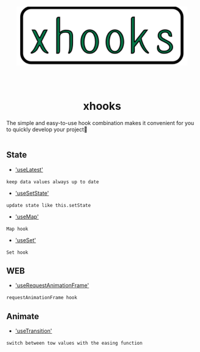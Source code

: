 <p align="center">
  <img src="./logo.svg" width='450px'/>
</p>

<br />
<br />

<h1 align='center'>xhooks</h1>
The simple and easy-to-use hook combination makes it convenient for you to quickly develop your project👏

<br />
<br />


## State

- ['useLatest'](./docs/useLatest.md)

`keep data values ​​always up to date`

- ['useSetState'](./docs/useSetState.md)

`update state like this.setState`

- ['useMap'](./docs/useMap.md)

`Map hook`

- ['useSet'](./docs/useSet.md)

`Set hook`

## WEB

- ['useRequestAnimationFrame'](./docs/useRequestAnimationFrame.md)

`requestAnimationFrame hook`

## Animate

- ['useTransition'](./docs/useTransition.md)

`switch between tow values with the easing function`